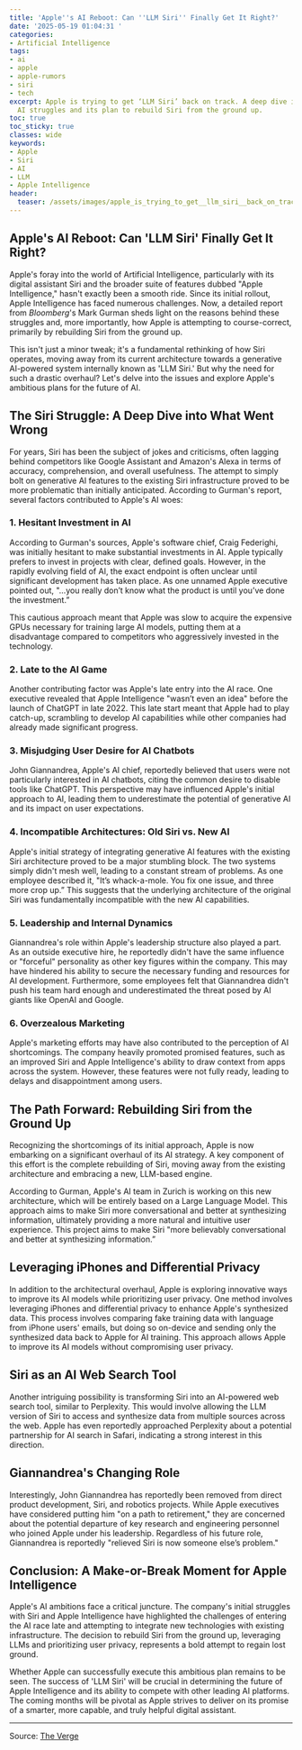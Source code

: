 ```yaml
---
title: 'Apple''s AI Reboot: Can ''LLM Siri'' Finally Get It Right?'
date: '2025-05-19 01:04:31 '
categories:
- Artificial Intelligence
tags:
- ai
- apple
- apple-rumors
- siri
- tech
excerpt: Apple is trying to get ‘LLM Siri’ back on track. A deep dive into Apple's
  AI struggles and its plan to rebuild Siri from the ground up.
toc: true
toc_sticky: true
classes: wide
keywords:
- Apple
- Siri
- AI
- LLM
- Apple Intelligence
header:
  teaser: /assets/images/apple_is_trying_to_get__llm_siri__back_on_track_20250519010430.jpg
---
```


## Apple's AI Reboot: Can 'LLM Siri' Finally Get It Right?

Apple's foray into the world of Artificial Intelligence, particularly with its digital assistant Siri and the broader suite of features dubbed "Apple Intelligence," hasn't exactly been a smooth ride. Since its initial rollout, Apple Intelligence has faced numerous challenges. Now, a detailed report from *Bloomberg*'s Mark Gurman sheds light on the reasons behind these struggles and, more importantly, how Apple is attempting to course-correct, primarily by rebuilding Siri from the ground up.

This isn't just a minor tweak; it's a fundamental rethinking of how Siri operates, moving away from its current architecture towards a generative AI-powered system internally known as 'LLM Siri.' But why the need for such a drastic overhaul? Let's delve into the issues and explore Apple's ambitious plans for the future of AI.

## The Siri Struggle: A Deep Dive into What Went Wrong

For years, Siri has been the subject of jokes and criticisms, often lagging behind competitors like Google Assistant and Amazon's Alexa in terms of accuracy, comprehension, and overall usefulness. The attempt to simply bolt on generative AI features to the existing Siri infrastructure proved to be more problematic than initially anticipated. According to Gurman's report, several factors contributed to Apple's AI woes:

### 1. Hesitant Investment in AI

According to Gurman's sources, Apple's software chief, Craig Federighi, was initially hesitant to make substantial investments in AI. Apple typically prefers to invest in projects with clear, defined goals. However, in the rapidly evolving field of AI, the exact endpoint is often unclear until significant development has taken place. As one unnamed Apple executive pointed out, "…you really don’t know what the product is until you’ve done the investment.”

This cautious approach meant that Apple was slow to acquire the expensive GPUs necessary for training large AI models, putting them at a disadvantage compared to competitors who aggressively invested in the technology.

### 2. Late to the AI Game

Another contributing factor was Apple's late entry into the AI race. One executive revealed that Apple Intelligence "wasn’t even an idea" before the launch of ChatGPT in late 2022. This late start meant that Apple had to play catch-up, scrambling to develop AI capabilities while other companies had already made significant progress.

### 3. Misjudging User Desire for AI Chatbots

John Giannandrea, Apple's AI chief, reportedly believed that users were not particularly interested in AI chatbots, citing the common desire to disable tools like ChatGPT. This perspective may have influenced Apple's initial approach to AI, leading them to underestimate the potential of generative AI and its impact on user expectations.

### 4. Incompatible Architectures: Old Siri vs. New AI

Apple's initial strategy of integrating generative AI features with the existing Siri architecture proved to be a major stumbling block. The two systems simply didn't mesh well, leading to a constant stream of problems. As one employee described it, "It’s whack-a-mole. You fix one issue, and three more crop up.” This suggests that the underlying architecture of the original Siri was fundamentally incompatible with the new AI capabilities.

### 5. Leadership and Internal Dynamics

Giannandrea's role within Apple's leadership structure also played a part. As an outside executive hire, he reportedly didn't have the same influence or "forceful" personality as other key figures within the company. This may have hindered his ability to secure the necessary funding and resources for AI development. Furthermore, some employees felt that Giannandrea didn't push his team hard enough and underestimated the threat posed by AI giants like OpenAI and Google.

### 6. Overzealous Marketing

Apple's marketing efforts may have also contributed to the perception of AI shortcomings. The company heavily promoted promised features, such as an improved Siri and Apple Intelligence's ability to draw context from apps across the system. However, these features were not fully ready, leading to delays and disappointment among users.

## The Path Forward: Rebuilding Siri from the Ground Up

Recognizing the shortcomings of its initial approach, Apple is now embarking on a significant overhaul of its AI strategy. A key component of this effort is the complete rebuilding of Siri, moving away from the existing architecture and embracing a new, LLM-based engine.

According to Gurman, Apple's AI team in Zurich is working on this new architecture, which will be entirely based on a Large Language Model. This approach aims to make Siri more conversational and better at synthesizing information, ultimately providing a more natural and intuitive user experience. This project aims to make Siri "more believably conversational and better at synthesizing information.”

## Leveraging iPhones and Differential Privacy

In addition to the architectural overhaul, Apple is exploring innovative ways to improve its AI models while prioritizing user privacy. One method involves leveraging iPhones and differential privacy to enhance Apple's synthesized data. This process involves comparing fake training data with language from iPhone users' emails, but doing so on-device and sending only the synthesized data back to Apple for AI training. This approach allows Apple to improve its AI models without compromising user privacy.

## Siri as an AI Web Search Tool

Another intriguing possibility is transforming Siri into an AI-powered web search tool, similar to Perplexity. This would involve allowing the LLM version of Siri to access and synthesize data from multiple sources across the web. Apple has even reportedly approached Perplexity about a potential partnership for AI search in Safari, indicating a strong interest in this direction.

## Giannandrea's Changing Role

Interestingly, John Giannandrea has reportedly been removed from direct product development, Siri, and robotics projects. While Apple executives have considered putting him "on a path to retirement," they are concerned about the potential departure of key research and engineering personnel who joined Apple under his leadership. Regardless of his future role, Giannandrea is reportedly "relieved Siri is now someone else’s problem."

## Conclusion: A Make-or-Break Moment for Apple Intelligence

Apple's AI ambitions face a critical juncture. The company's initial struggles with Siri and Apple Intelligence have highlighted the challenges of entering the AI race late and attempting to integrate new technologies with existing infrastructure. The decision to rebuild Siri from the ground up, leveraging LLMs and prioritizing user privacy, represents a bold attempt to regain lost ground.

Whether Apple can successfully execute this ambitious plan remains to be seen. The success of 'LLM Siri' will be crucial in determining the future of Apple Intelligence and its ability to compete with other leading AI platforms. The coming months will be pivotal as Apple strives to deliver on its promise of a smarter, more capable, and truly helpful digital assistant.

---

Source: [The Verge](https://www.theverge.com/news/669238/apple-siri-llm-ai-revamp)